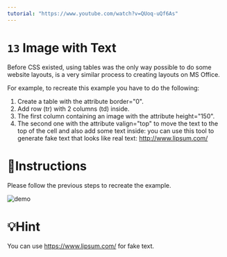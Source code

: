 ```yaml
---
tutorial: "https://www.youtube.com/watch?v=QUoq-uQf6As"
---
```


# `13` Image with Text

Before CSS existed, using tables was the only way possible to do some website layouts, is a very similar process to creating layouts on MS Office.

For example, to recreate this example you have to do the following:

1. Create a table with the attribute border="0".
2. Add row (tr) with 2 columns (td) inside.
3. The first column containing an image with the attribute height="150". 
4. The second one with the attribute valign="top" to move the text to the top of the cell and also add some text inside: you can use this tool to generate fake text that looks like real text: http://www.lipsum.com/
  
# 📝Instructions 

Please follow the previous steps to recreate the example.
  
![demo](https://github.com/4GeeksAcademy/html-tutorial-exercises-course/blob/master/.learn/assets/opTIFpg.png?raw=true)

# 💡Hint

You can use https://www.lipsum.com/ for fake text.

